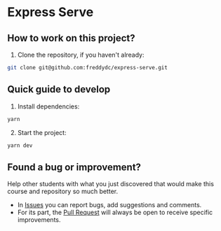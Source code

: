 # Express Serve

## How to work on this project?

1. Clone the repository, if you haven't already:

```bash
git clone git@github.com:freddydc/express-serve.git
```

## Quick guide to develop

1. Install dependencies:

```bash
yarn
```

2. Start the project:

```bash
yarn dev
```

## Found a bug or improvement?

Help other students with what you just discovered that would make this course and repository so much better.

- In [Issues](https://github.com/freddydc/express-serve/issues/new) you can report bugs, add suggestions and comments.
- For its part, the [Pull Request](https://github.com/freddydc/express-serve/pulls) will always be open to receive specific improvements.

